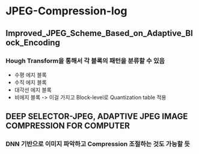 # JPEG-Compression-log
## Improved_JPEG_Scheme_Based_on_Adaptive_Block_Encoding
### Hough Transform을 통해서 각 블록의 패턴을 분류할 수 있음
- 수평 에지 블록
- 수직 에지 블록
- 대각선 에지 블록
- 비에지 블록
-> 이걸 가지고 Block-level로 Quantization table 적용
  
## DEEP SELECTOR-JPEG, ADAPTIVE JPEG IMAGE COMPRESSION FOR COMPUTER
### DNN 기반으로 이미지 파악하고 Compression 조절하는 것도 가능할 듯
